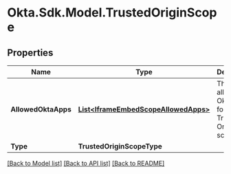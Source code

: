 # Okta.Sdk.Model.TrustedOriginScope

## Properties

Name | Type | Description | Notes
------------ | ------------- | ------------- | -------------
**AllowedOktaApps** | [**List&lt;IframeEmbedScopeAllowedApps&gt;**](IframeEmbedScopeAllowedApps.md) | The allowed Okta apps for the Trusted Origin scope | [optional] 
**Type** | **TrustedOriginScopeType** |  | [optional] 

[[Back to Model list]](../README.md#documentation-for-models) [[Back to API list]](../README.md#documentation-for-api-endpoints) [[Back to README]](../README.md)

